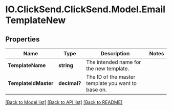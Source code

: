 # IO.ClickSend.ClickSend.Model.EmailTemplateNew
## Properties

Name | Type | Description | Notes
------------ | ------------- | ------------- | -------------
**TemplateName** | **string** | The intended name for the new template. | 
**TemplateIdMaster** | **decimal?** | The ID of the master template you want to base on. | 

[[Back to Model list]](../README.md#documentation-for-models) [[Back to API list]](../README.md#documentation-for-api-endpoints) [[Back to README]](../README.md)

